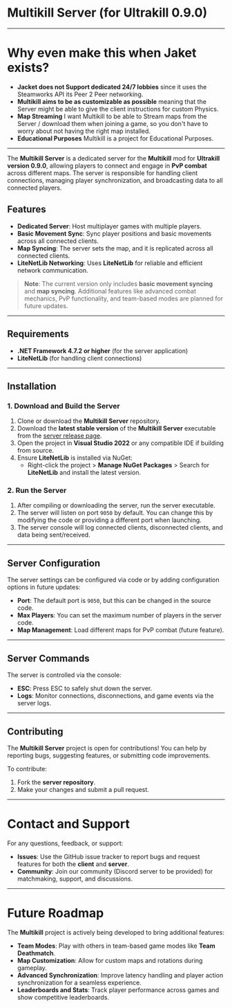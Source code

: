 # Multikill Server (for Ultrakill 0.9.0)

---

# Why even make this when Jaket exists?
- **Jacket does not Support dedicated 24/7 lobbies** since it uses the Steamworks API its Peer 2 Peer networking.
- **Multikill aims to be as customizable as possible** meaning that the Server might be able to give the client instructions for custom Physics.
- **Map Streaming** I want Multikill to be able to Stream maps from the Server / download them when joining a game, so you don't have to worry about not having the right map installed.
- **Educational Purposes** Multikill is a project for Educational Purposes.

---
The **Multikill Server** is a dedicated server for the **Multikill** mod for **Ultrakill version 0.9.0**, allowing players to connect and engage in **PvP combat** across different maps. The server is responsible for handling client connections, managing player synchronization, and broadcasting data to all connected players.

## Features
- **Dedicated Server**: Host multiplayer games with multiple players.
- **Basic Movement Sync**: Sync player positions and basic movements across all connected clients.
- **Map Syncing**: The server sets the map, and it is replicated across all connected clients.
- **LiteNetLib Networking**: Uses **LiteNetLib** for reliable and efficient network communication.

> **Note**: The current version only includes **basic movement syncing** and **map syncing**. Additional features like advanced combat mechanics, PvP functionality, and team-based modes are planned for future updates.

---

## Requirements
- **.NET Framework 4.7.2 or higher** (for the server application)
- **LiteNetLib** (for handling client connections)

---

## Installation

### 1. Download and Build the Server
1. Clone or download the **Multikill Server** repository.
2. Download the **latest stable version** of the **Multikill Server** executable from the [server release page](https://github.com/ApfelTeeSaft/Multikill-Server/releases).
3. Open the project in **Visual Studio 2022** or any compatible IDE if building from source.
4. Ensure **LiteNetLib** is installed via NuGet:
   - Right-click the project > **Manage NuGet Packages** > Search for **LiteNetLib** and install the latest version.

### 2. Run the Server
1. After compiling or downloading the server, run the server executable.
2. The server will listen on port `9050` by default. You can change this by modifying the code or providing a different port when launching.
3. The server console will log connected clients, disconnected clients, and data being sent/received.

---

## Server Configuration

The server settings can be configured via code or by adding configuration options in future updates:
- **Port**: The default port is `9050`, but this can be changed in the source code.
- **Max Players**: You can set the maximum number of players in the server code.
- **Map Management**: Load different maps for PvP combat (future feature).

---

## Server Commands

The server is controlled via the console:
- **ESC**: Press ESC to safely shut down the server.
- **Logs**: Monitor connections, disconnections, and game events via the server logs.

---

## Contributing
The **Multikill Server** project is open for contributions! You can help by reporting bugs, suggesting features, or submitting code improvements.

To contribute:
1. Fork the **server repository**.
2. Make your changes and submit a pull request.

---


# Contact and Support

For any questions, feedback, or support:
- **Issues**: Use the GitHub issue tracker to report bugs and request features for both the **client** and **server**.
- **Community**: Join our community (Discord server to be provided) for matchmaking, support, and discussions.

---

# Future Roadmap

The **Multikill** project is actively being developed to bring additional features:
- **Team Modes**: Play with others in team-based game modes like **Team Deathmatch**.
- **Map Customization**: Allow for custom maps and rotations during gameplay.
- **Advanced Synchronization**: Improve latency handling and player action synchronization for a seamless experience.
- **Leaderboards and Stats**: Track player performance across games and show competitive leaderboards.
